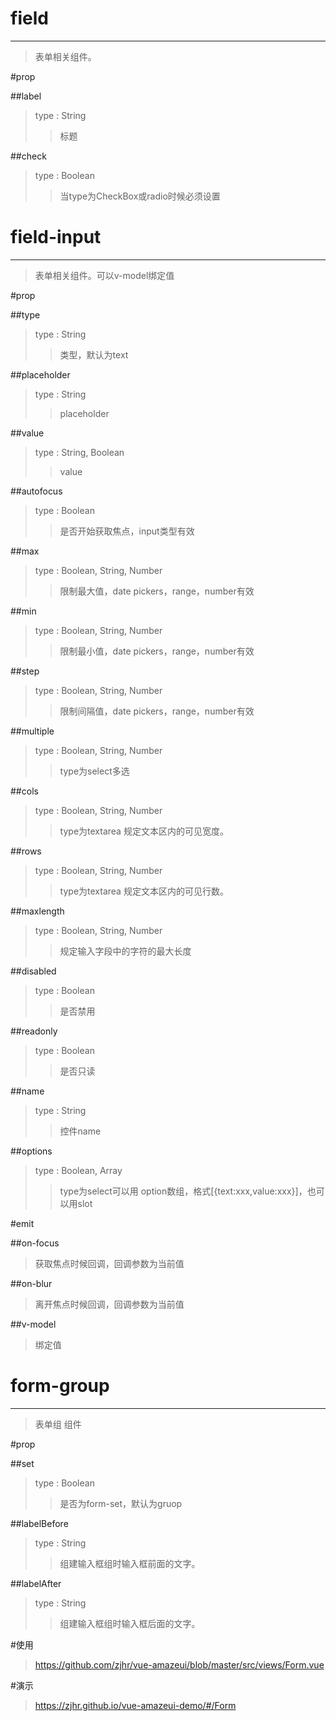 # field
---
>表单相关组件。

#prop

##label
>type : String
>>标题

##check
>type : Boolean
>>当<field-input>type为CheckBox或radio时候必须设置

# field-input
---
>表单相关组件。可以v-model绑定值

#prop

##type
>type : String
>>类型，默认为text

##placeholder
>type : String
>>placeholder

##value
>type : String, Boolean
>>value

##autofocus
>type : Boolean
>>是否开始获取焦点，input类型有效

##max
>type : Boolean, String, Number
>>限制最大值，date pickers，range，number有效

##min
>type : Boolean, String, Number
>>限制最小值，date pickers，range，number有效

##step
>type : Boolean, String, Number
>>限制间隔值，date pickers，range，number有效

##multiple
>type : Boolean, String, Number
>>type为select多选

##cols
>type : Boolean, String, Number
>>type为textarea 规定文本区内的可见宽度。

##rows
>type : Boolean, String, Number
>>type为textarea 规定文本区内的可见行数。

##maxlength
>type : Boolean, String, Number
>>规定输入字段中的字符的最大长度

##disabled
>type : Boolean
>>是否禁用

##readonly
>type : Boolean
>>是否只读

##name
>type : String
>>控件name

##options
>type : Boolean, Array
>>type为select可以用 option数组，格式[{text:xxx,value:xxx}]，也可以用slot

#emit

##on-focus
>获取焦点时候回调，回调参数为当前值

##on-blur
>离开焦点时候回调，回调参数为当前值

##v-model
>绑定值

# form-group
---
>表单组 组件

#prop

##set
>type : Boolean
>>是否为form-set，默认为gruop

##labelBefore
>type : String
>>组建输入框组时输入框前面的文字。

##labelAfter
>type : String
>>组建输入框组时输入框后面的文字。

#使用
><a>https://github.com/zjhr/vue-amazeui/blob/master/src/views/Form.vue</a>

#演示
><a>https://zjhr.github.io/vue-amazeui-demo/#/Form</a>
